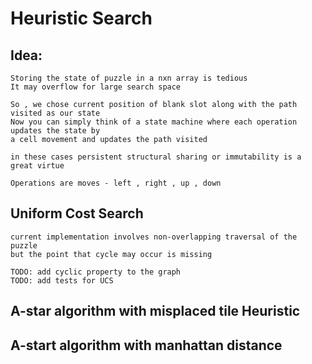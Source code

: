# Heuristic Search

## Idea:
	
	Storing the state of puzzle in a nxn array is tedious 
	It may overflow for large search space
	
	So , we chose current position of blank slot along with the path visited as our state
	Now you can simply think of a state machine where each operation updates the state by 
	a cell movement and updates the path visited

	in these cases persistent structural sharing or immutability is a great virtue

	Operations are moves - left , right , up , down


## Uniform Cost Search
	current implementation involves non-overlapping traversal of the puzzle
	but the point that cycle may occur is missing

	TODO: add cyclic property to the graph
	TODO: add tests for UCS

## A-star algorithm with misplaced tile Heuristic


## A-start algorithm with manhattan distance


